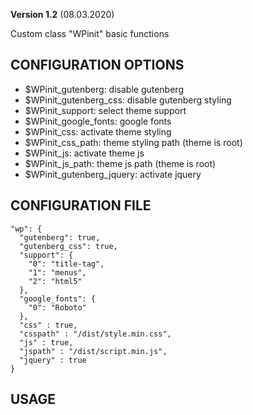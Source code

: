 **Version 1.2** (08.03.2020)

Custom class "WPinit" basic functions

## CONFIGURATION OPTIONS
* $WPinit_gutenberg: disable gutenberg
* $WPinit_gutenberg_css: disable gutenberg styling
* $WPinit_support: select theme support
* $WPinit_google_fonts: google fonts
* $WPinit_css: activate theme styling
* $WPinit_css_path: theme styling path (theme is root)
* $WPinit_js: activate theme js
* $WPinit_js_path: theme js path (theme is root)
* $WPinit_gutenberg_jquery: activate jquery

## CONFIGURATION FILE
```
"wp": {
  "gutenberg": true,
  "gutenberg_css": true,
  "support": {
    "0": "title-tag",
    "1": "menus",
    "2": "html5"
  },
  "google_fonts": {
    "0": "Roboto"
  },
  "css" : true,
  "csspath" : "/dist/style.min.css",
  "js" : true,
  "jspath" : "/dist/script.min.js",
  "jquery" : true
}
```

## USAGE
